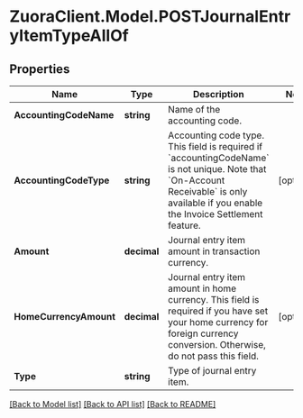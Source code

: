 # ZuoraClient.Model.POSTJournalEntryItemTypeAllOf

## Properties

Name | Type | Description | Notes
------------ | ------------- | ------------- | -------------
**AccountingCodeName** | **string** | Name of the accounting code.  | 
**AccountingCodeType** | **string** | Accounting code type. This field is required if &#x60;accountingCodeName&#x60; is not unique.  Note that &#x60;On-Account Receivable&#x60; is only available if you enable the Invoice Settlement feature.   | [optional] 
**Amount** | **decimal** | Journal entry item amount in transaction currency.  | 
**HomeCurrencyAmount** | **decimal** | Journal entry item amount in home currency.  This field is required if you have set your home currency for foreign currency conversion. Otherwise, do not pass this field.  | [optional] 
**Type** | **string** | Type of journal entry item.  | 

[[Back to Model list]](../README.md#documentation-for-models) [[Back to API list]](../README.md#documentation-for-api-endpoints) [[Back to README]](../README.md)

